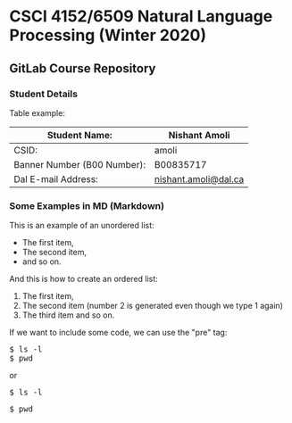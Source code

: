 # CSCI 4152/6509 Natural Language Processing (Winter 2020) 
## GitLab Course Repository 
 
### Student Details 

Table example: 

| Student Name:               | Nishant Amoli        |
|-----------------------------|----------------------|
| CSID:                       | amoli                |
| Banner Number (B00 Number): | B00835717            |
| Dal E-mail Address:         | nishant.amoli@dal.ca |

### Some Examples in MD (Markdown)

This is an example of an unordered list:
* The first item, 
* The second item, 
* and so on.
 

And this is how to create an ordered list:
1. The first item,
1. The second item (number 2 is generated even though 
we type 1 again)
1. The third item and so on.

If we want to include some code, we can use the "pre" tag:
<pre>
$ ls -l 
$ pwd 
</pre> 
or
<pre>$ ls -l</pre> 
<pre>$ pwd</pre>